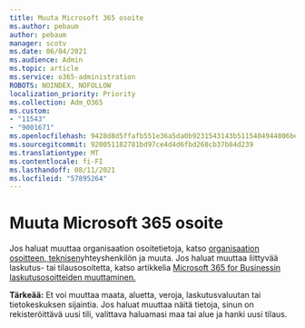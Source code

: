 ```yaml
---
title: Muuta Microsoft 365 osoite
ms.author: pebaum
author: pebaum
manager: scotv
ms.date: 06/04/2021
ms.audience: Admin
ms.topic: article
ms.service: o365-administration
ROBOTS: NOINDEX, NOFOLLOW
localization_priority: Priority
ms.collection: Adm_O365
ms.custom:
- "11543"
- "9001671"
ms.openlocfilehash: 9428d8d5ffafb551e36a5da0b9231543143b5115404944806bed3e985aac8679
ms.sourcegitcommit: 920051182781bd97ce4d4d6fbd268cb37b84d239
ms.translationtype: MT
ms.contentlocale: fi-FI
ms.lasthandoff: 08/11/2021
ms.locfileid: "57895264"
---
```

# <a name="change-your-microsoft-365-address"></a>Muuta Microsoft 365 osoite

Jos haluat muuttaa organisaation osoitetietoja, katso [organisaation osoitteen, teknisen](https://docs.microsoft.com/microsoft-365/admin/manage/change-address-contact-and-more)yhteyshenkilön ja muuta. Jos haluat muuttaa liittyvää laskutus- tai tilausosoitetta, katso artikkelia [Microsoft 365 for Businessin laskutusosoitteiden muuttaminen.](https://docs.microsoft.com/microsoft-365/commerce/billing-and-payments/change-your-billing-addresses) 

**Tärkeää:** Et voi muuttaa maata, aluetta, veroja, laskutusvaluutan tai tietokeskuksen sijaintia. Jos haluat muuttaa näitä tietoja, sinun on rekisteröittävä uusi tili, valittava haluamasi maa tai alue ja hanki uusi tilaus. 